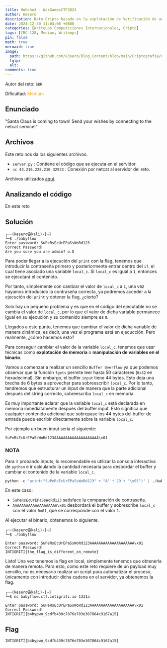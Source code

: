 ```yaml
---
title: Hohoho3 - WarGamesCTF2024
author: Kesero
description: Reto Cripto basado en la explotación de Verificación de un CRC-128.
date: 2024-12-30 11:04:00 +0800
categories: [Writeups Competiciones Internacionales, Cripto]
tags: [CRC-128, Medium, Writeups]
pin: false
math: true
mermaid: true
image:
  path: https://github.com/k3sero/Blog_Content/blob/main/Criptografia/Codigos_Practicas/RSA/img/Titulo.png?raw=true
  lqip: 
  alt: 
comments: true
---
```


Autor del reto: `SKR`

Dificultad: <font color=orange>Medium</font>

## Enunciado

"Santa Claus is coming to town! Send your wishes by connecting to the netcat service!"

## Archivos

Este reto nos da los siguientes archivos.

- `server.py` : Contiene el código que se ejecuta en el servidor.
- `nc 43.216.228.210 32923` : Conexión por netcat al servidor del reto.

Archivos utilizados [aquí]().

## Analizando el código

En este reto 



## Solución


    ┌──(kesero㉿kali)-[~]
    └─$ ./babyflow
    Enter password: SuPeRsEcUrEPaSsWoRd123
    Correct Password!
    Are you sure you are admin? o.O

Para poder llegar a la ejecución del `print` con la flag, tenemos que introducir la contraseña primero y posteriormente entrar dentro del `if`, el cual tiene asociado una variable `local_c`. Si `local_c` es igual a `1`, entonces se ejecutará el contenido.

Por tanto, simplemente con cambiar el valor de `local_c` a `1`, una vez hayamos introducido la contraseña correcta, ya podremos acceder a la ejecución del `print` y obtener la flag, ¿cierto?

Solo hay un pequeño problema y es que en el código del ejecutable no se cambia el valor de `local_c`, por lo que el valor de dicha variable permanece igual en su ejecución y su contenido siempre es `0`.

Llegados a este punto, tenemos que cambiar el valor de dicha variable de manera dinámica, es decir, una vez el programa está en ejecucción. Pero realmente, ¿cómo hacemos esto?

Para conseguir cambiar el valor de la variable `local_c`, tenemos que usar técnicas como **explotación de memoria** o **manipulación de variables en el binario**. 

Vamos a comenzar a realizar un sencillo `Buffer Overflow` ya que podemos observar que la función `fgets` permite leer hasta 50 caracteres (`0x32` en hexadecimal). Sin embargo, el buffer `input` tiene 44 bytes. Esto deja una brecha de 6 bytes a aprovechar para sobreescribir `local_c`. Por lo tanto, tendremos que estructurar un input de manera que la parte adicional después del string correcto, sobreescriba `local_c` en memoria.

Es muy importante aclarar que la variable `local_c` está declarada en memoria inmediatamente después del buffer input. Esto significa que cualquier contenido adicional que sobrepase los 44 bytes del buffer de entrada puede escribir directamente sobre la variable `local_c`.

Por ejemplo un buen input sería el siguiente:

```plaintext
SuPeRsEcUrEPaSsWoRd123AAAAAAAAAAAAAAAAAAAA\x01
```

### NOTA

Para ir probando inputs, lo recomendable es utilizar la consola interactiva de `python` e ir calculando la cantidad necesaria para desbordar el buffer y cambiar el contenido de la variable `local_c`.

```py
python -c 'print("SuPeRsEcUrEPaSsWoRd123" + "A" * 29 + "\x01")' | ./babyflow
```

En este caso:
- `SuPeRsEcUrEPaSsWoRd123` satisface la comparación de contraseña.
- `AAAAAAAAAAAAAAAAAAAA\x01` desbordará el buffer y sobrescribe `local_c` con el valor `0x01`, que se corresponde con el valor `1`.

Al ejecutar el binario, obtenemos lo siguiente.

    ┌──(kesero㉿kali)-[~]
    └─$ ./babyflow

    Enter password: SuPeRsEcUrEPaSsWoRd123AAAAAAAAAAAAAAAAAAAA\x01
    Correct Password!
    INTIGRITI{the_flag_is_different_on_remote}

Listo! Una vez tenemos la flag en local, simplemente tenemos que obtenerla de manera remota. Para esto, como este reto requiere de un payload muy sencillo, no es necesario realizar un script para automatizar el proceso, únicamente con introducir dicha cadena en el servidor, ya obtenemos la flag.

    ┌──(kesero㉿kali)-[~]
    └─$ nc babyflow.ctf.intigriti.io 1331a

    Enter password: SuPeRsEcUrEPaSsWoRd123AAAAAAAAAAAAAAAAAAAA\x01
    Correct Password!
    INTIGRITI{b4bypwn_9cdfb439c7876e703e307864c9167a15}

## Flag

`INTIGRITI{b4bypwn_9cdfb439c7876e703e307864c9167a15}`